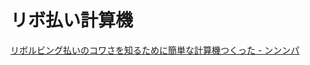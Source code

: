 # リボ払い計算機

[リボルビング払いのコワさを知るために簡単な計算機つくった - ンンンパ](http://mmmpa.hatenablog.com/entry/2016/04/10/%E3%83%AA%E3%83%9C%E3%83%AB%E3%83%93%E3%83%B3%E3%82%B0%E6%89%95%E3%81%84%E3%81%AE%E3%82%B3%E3%83%AF%E3%81%95%E3%82%92%E7%9F%A5%E3%82%8B%E3%81%9F%E3%82%81%E3%81%AB%E7%B0%A1%E5%8D%98%E3%81%AA%E8%A8%88)
